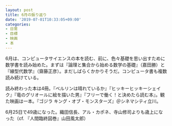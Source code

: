 ```yaml
---
layout: post
title: 6月の振り返り
date: '2019-07-01T10:33:05+09:00'
categories:
- 日常
- 目標
- 映画
- 本
---
```


6月は、コンピュータサイエンスの本を読む、前に、色々基礎を思い出すために数学書を読み始めた。まずは『論理と集合から始める数学の基礎』（嘉田勝）と『線型代数学』（齋藤正彦）。まだしばらくかかりそうだ。コンピュータ書も複数読み続けている。

読み終わった本は4冊。『ベルリンは晴れているか』『ヒッキーヒッキーシェイク』『竜のグリオールに絵を描いた男』『フリーで働く！と決めたら読む本』。観た映画は一本。『ゴジラ キング・オブ・モンスターズ』＠シネマシティ立川。

6月25日で49歳になった。織田信長、アル・カポネ、寺山修司よりも歳上になった（cf. 『人間臨終図巻』山田風太郎）



